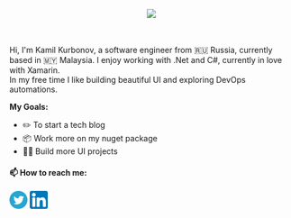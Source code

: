 <p align='center'>
 <img src="https://media.giphy.com/media/Nx0rz3jtxtEre/giphy.gif" height="150px" >
</p>

<br />

Hi, I'm Kamil Kurbonov, a software engineer from 🇷🇺 Russia, currently based in 🇲🇾 Malaysia. I enjoy working with .Net and C#, currently in love with Xamarin. 
<br />
In my free time I like building beautiful UI and exploring DevOps automations.

**My Goals:**
- ✏️ To start a tech blog
- 📦 Work more on my nuget package
- 🧑‍💻 Build more UI projects 

#### 📫 How to reach me:   
<a href="https://twitter.com/kamisaur_k"><img height="32" src="https://github.com/kamisaur/kamisaur/blob/main/icons/twitter.png?raw=true"></a>
<a href="www.linkedin.com/in/kamil-kurbonov"><img height="32" src="https://github.com/kamisaur/kamisaur/blob/main/icons/linkedin.png?raw=true"></a>
<!--
### Hey!<img src="https://cultofthepartyparrot.com/parrots/hd/parrot.gif" width="25px">
-->
